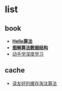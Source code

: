 # list
## book
- [**Hello算法**](https://www.hello-algo.com/chapter_preface/)
- [**图解算法数据结构**](https://github.com/krahets/LeetCode-Book)
- [动手学深度学习](https://github.com/d2l-ai/d2l-zh)

## cache
- [读友好的缓存淘汰算法](https://my.oschina.net/u/4939618/blog/15169406)